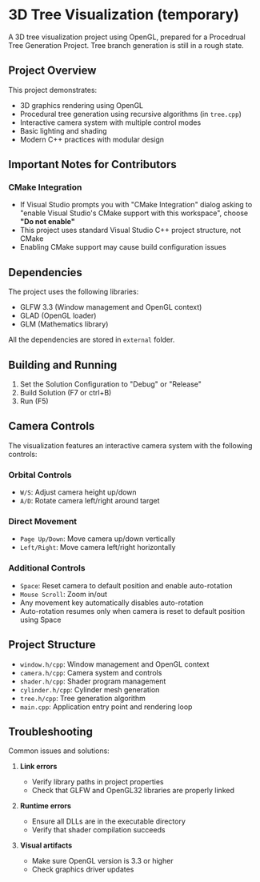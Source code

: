 # 3D Tree Visualization (temporary)

A 3D tree visualization project using OpenGL, prepared for a Procedrual Tree Generation Project. 
Tree branch generation is still in a rough state. 

## Project Overview

This project demonstrates:
- 3D graphics rendering using OpenGL
- Procedural tree generation using recursive algorithms (in `tree.cpp`)
- Interactive camera system with multiple control modes
- Basic lighting and shading
- Modern C++ practices with modular design

## Important Notes for Contributors

### CMake Integration
- If Visual Studio prompts you with "CMake Integration" dialog asking to "enable Visual Studio's CMake support with this workspace", choose **"Do not enable"**
- This project uses standard Visual Studio C++ project structure, not CMake
- Enabling CMake support may cause build configuration issues

## Dependencies

The project uses the following libraries:
- GLFW 3.3 (Window management and OpenGL context)
- GLAD (OpenGL loader)
- GLM (Mathematics library)

All the dependencies are stored in `external` folder.

## Building and Running

1. Set the Solution Configuration to "Debug" or "Release"
2. Build Solution (F7 or ctrl+B)
3. Run (F5)

## Camera Controls

The visualization features an interactive camera system with the following controls:

### Orbital Controls
- `W/S`: Adjust camera height up/down
- `A/D`: Rotate camera left/right around target

### Direct Movement
- `Page Up/Down`: Move camera up/down vertically
- `Left/Right`: Move camera left/right horizontally

### Additional Controls
- `Space`: Reset camera to default position and enable auto-rotation
- `Mouse Scroll`: Zoom in/out
- Any movement key automatically disables auto-rotation
- Auto-rotation resumes only when camera is reset to default position using Space

## Project Structure

- `window.h/cpp`: Window management and OpenGL context
- `camera.h/cpp`: Camera system and controls
- `shader.h/cpp`: Shader program management
- `cylinder.h/cpp`: Cylinder mesh generation
- `tree.h/cpp`: Tree generation algorithm
- `main.cpp`: Application entry point and rendering loop

## Troubleshooting

Common issues and solutions:

1. **Link errors**
   - Verify library paths in project properties
   - Check that GLFW and OpenGL32 libraries are properly linked

2. **Runtime errors**
   - Ensure all DLLs are in the executable directory
   - Verify that shader compilation succeeds

3. **Visual artifacts**
   - Make sure OpenGL version is 3.3 or higher
   - Check graphics driver updates
